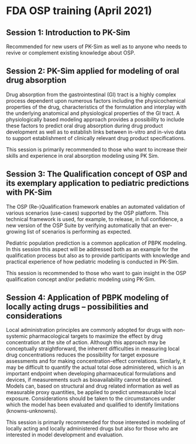 # FDA OSP training (April 2021)

## Session 1: Introduction to PK-Sim
Recommended for new users of PK-Sim as well as to anyone who needs to revive or complement existing knowledge about OSP.

## Session 2: PK-Sim applied for modeling of oral drug absorption
Drug absorption from the gastrointestinal (GI) tract is a highly complex process dependent upon numerous factors including the physicochemical properties of the drug, characteristics of the formulation and interplay with the underlying anatomical and physiological properties of the GI tract. A physiologically based modeling approach provides a possibility to include these factors to predict oral drug absorption during drug product development as well as to establish links between in-vitro and in-vivo data to support establishment of clinically relevant drug product specifications.

This session is primarily recommended to those who want to increase their skills and
experience in oral absorption modeling using PK Sim.

## Session 3: The Qualification concept of OSP and its exemplary application to pediatric predictions with PK-Sim
The OSP (Re-)Qualification framework enables an automated validation of various scenarios (use-cases) supported by the OSP platform. This technical framework is used, for example, to release, in full confidence, a new version of the OSP Suite by verifying automatically that an ever-growing list of scenarios is performing as expected.

Pediatric population prediction is a common application of PBPK modeling. In this session this aspect will be addressed both as an example for the qualification process but also as to provide participants with knowledge and practical experience of how pediatric modeling is conducted in PK-Sim.

This session is recommended to those who want to gain insight in the OSP qualification concept and/or pediatric modeling using PK-Sim.

## Session 4: Application of PBPK modeling of locally acting drugs – possibilities and considerations
Local administration principles are commonly adopted for drugs with non-systemic pharmacological targets to maximize the effect by drug concentration at the site of action. Although this approach may be conceptually straightforward, the inherent difficulties in measuring local drug concentrations reduces the possibility for target exposure assessments and for making concentration-effect correlations. Similarly, it may be difficult to quantify the actual total dose administered, which is an important endpoint when developing pharmaceutical formulations and devices, if measurements such as bioavailability cannot be obtained. Models can, based on structural and drug related information as well as measurable proxy quantities, be applied to predict unmeasurable local exposure. Considerations should be taken to the circumstances under which the model has been evaluated and qualified to identify limitations (knowns-unknowns).

This session is primarily recommended for those interested in modeling of locally acting and locally administered drugs but also for those who are interested in model development and evaluation.